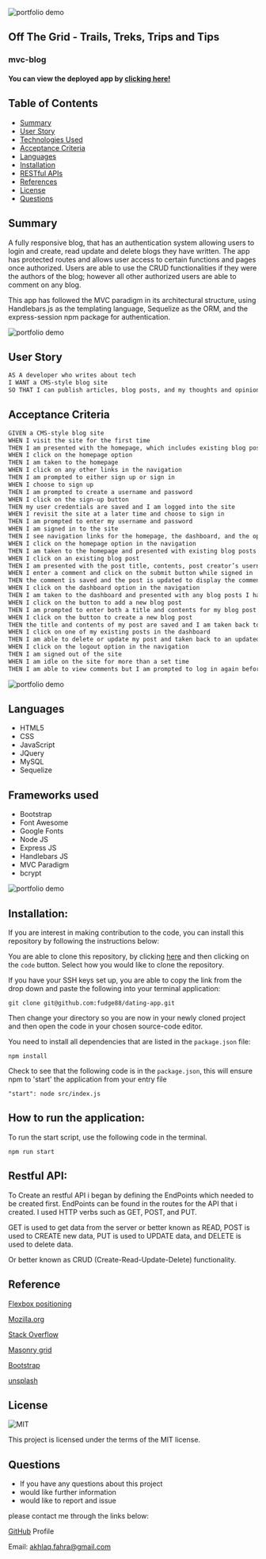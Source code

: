 ![portfolio demo](./public/assets/img/og-logo.png)

## Off The Grid - Trails, Treks, Trips and Tips

### mvc-blog

#### You can view the deployed app by [clicking here!](https://fudge88.github.io/day-planner-app/)

## Table of Contents

- [Summary](#summary)
- [User Story](#user-story)
- [Technologies Used](#technologies)
- [Acceptance Criteria](#acceptance-criteria)
- [Languages](#languages)
- [Installation](#installation)
- [RESTful APIs](#restful-api)
- [References](#References)
- [License](#license)
- [Questions](#questions)

<a name="summary"></a>

## Summary

A fully responsive blog, that has an authentication system allowing users to login and create, read update and delete blogs they have written. The app has protected routes and allows user access to certain functions and pages once authorized. Users are able to use the CRUD functionalities if they were the authors of the blog; however all other authorized users are able to comment on any blog.

This app has followed the MVC paradigm in its architectural structure, using Handlebars.js as the templating language, Sequelize as the ORM, and the express-session npm package for authentication.

![portfolio demo](./public/assets/img/home-readme.png)

<a name="user-story"></a>

## User Story

```md
AS A developer who writes about tech
I WANT a CMS-style blog site
SO THAT I can publish articles, blog posts, and my thoughts and opinions
```

<a name="acceptance-criteria"></a>

## Acceptance Criteria

```md
GIVEN a CMS-style blog site
WHEN I visit the site for the first time
THEN I am presented with the homepage, which includes existing blog posts if any have been posted; navigation links for the homepage and the dashboard; and the option to log in
WHEN I click on the homepage option
THEN I am taken to the homepage
WHEN I click on any other links in the navigation
THEN I am prompted to either sign up or sign in
WHEN I choose to sign up
THEN I am prompted to create a username and password
WHEN I click on the sign-up button
THEN my user credentials are saved and I am logged into the site
WHEN I revisit the site at a later time and choose to sign in
THEN I am prompted to enter my username and password
WHEN I am signed in to the site
THEN I see navigation links for the homepage, the dashboard, and the option to log out
WHEN I click on the homepage option in the navigation
THEN I am taken to the homepage and presented with existing blog posts that include the post title and the date created
WHEN I click on an existing blog post
THEN I am presented with the post title, contents, post creator’s username, and date created for that post and have the option to leave a comment
WHEN I enter a comment and click on the submit button while signed in
THEN the comment is saved and the post is updated to display the comment, the comment creator’s username, and the date created
WHEN I click on the dashboard option in the navigation
THEN I am taken to the dashboard and presented with any blog posts I have already created and the option to add a new blog post
WHEN I click on the button to add a new blog post
THEN I am prompted to enter both a title and contents for my blog post
WHEN I click on the button to create a new blog post
THEN the title and contents of my post are saved and I am taken back to an updated dashboard with my new blog post
WHEN I click on one of my existing posts in the dashboard
THEN I am able to delete or update my post and taken back to an updated dashboard
WHEN I click on the logout option in the navigation
THEN I am signed out of the site
WHEN I am idle on the site for more than a set time
THEN I am able to view comments but I am prompted to log in again before I can add, update, or delete comments
```

![portfolio demo](./public/assets/img/signup-readme.png)

<a name="languages"></a>

## Languages

- HTML5
- CSS
- JavaScript
- JQuery
- MySQL
- Sequelize

## Frameworks used

- Bootstrap
- Font Awesome
- Google Fonts
- Node JS
- Express JS
- Handlebars JS
- MVC Paradigm
- bcrypt

![portfolio demo](./public/assets/img/blog-readme.png)

<a name="installation"></a>

## Installation:

If you are interest in making contribution to the code, you can install this repository by following the instructions below:

You are able to clone this repository, by clicking [here](https://github.com/fudge88/dating-app) and then clicking on the `code` button. Select how you would like to clone the repository.

If you have your SSH keys set up, you are able to copy the link from the drop down and paste the following into your terminal application:

```
git clone git@github.com:fudge88/dating-app.git
```

Then change your directory so you are now in your newly cloned project and then open the code in your chosen source-code editor.

You need to install all dependencies that are listed in the `package.json` file:

```
npm install
```

Check to see that the following code is in the `package.json`, this will ensure npm to 'start' the application from your entry file

```
"start": node src/index.js
```

## How to run the application:

To run the start script, use the following code in the terminal.

```
npm run start
```

<a name="restful-api"></a>

## Restful API:

To Create an restful API i began by defining the EndPoints which needed to be created first. EndPoints can be found in the routes for the API that i created. I used HTTP verbs such as GET, POST, and PUT.

GET is used to get data from the server or better known as READ, POST is used to CREATE new data, PUT is used to UPDATE data, and DELETE is used to delete data.

Or better known as CRUD (Create-Read-Update-Delete) functionality.

<a name="reference"></a>

## Reference

[Flexbox positioning](https://developer.mozilla.org/en-US/docs/Web/CSS/CSS_Flexible_Box_Layout/Aligning_Items_in_a_Flex_Container)

[Mozilla.org](https://developer.mozilla.org/en-US/docs/)

[Stack Overflow](https://stackoverflow.com/questions/46050840/sequelize-cannot-add-foreign-key-constraint)

[Masonry grid](https://medium.com/@andybarefoot/a-masonry-style-layout-using-css-grid-8c663d355ebb)

[Bootstrap](https://getbootstrap.com/)

[unsplash](https://unsplash.com/@clickandlearnphotography?utm_source=unsplash&utm_medium=referral&utm_content=creditCopyText)

<a name="license"></a>

## License

![MIT](https://img.shields.io/static/v1?label=MIT&message=License&color=<COLOR>)

This project is licensed under the terms of the MIT license.

<a name="questions"></a>

## Questions

- If you have any questions about this project
- would like further information
- would like to report and issue

please contact me through the links below:

[GitHub](https://github.com/fudge88) Profile

Email: akhlaq.fahra@gmail.com
